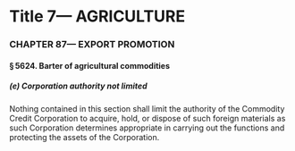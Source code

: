 
# Title 7— AGRICULTURE
### CHAPTER 87— EXPORT PROMOTION
#### § 5624. Barter of agricultural commodities
##### (e) Corporation authority not limited

Nothing contained in this section shall limit the authority of the Commodity Credit Corporation to acquire, hold, or dispose of such foreign materials as such Corporation determines appropriate in carrying out the functions and protecting the assets of the Corporation.
